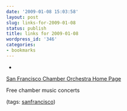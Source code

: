 ```yaml
---
date: '2009-01-08 15:03:58'
layout: post
slug: links-for-2009-01-08
status: publish
title: links for 2009-01-08
wordpress_id: '346'
categories:
- bookmarks
---
```


  *


[San Francisco Chamber Orchestra Home Page](http://sfchamberorchestra.org/index.html)


Free chamber music concerts


(tags: [sanfrancisco](http://delicious.com/eob/sanfrancisco))



